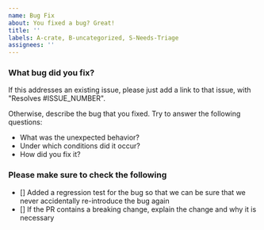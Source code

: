 ```yaml
---
name: Bug Fix
about: You fixed a bug? Great!
title: ''
labels: A-crate, B-uncategorized, S-Needs-Triage
assignees: ''
---
```


<!--
  -- Thanks for opening a `petgraph` pull request!
  -- We require PR titles to follow the Conventional Commits specification,
  -- https://www.conventionalcommits.org/en/v1.0.0/. This helps us generate
  -- changelogs and follow semantic versioning.
  --
  -- Start the PR title with one of the following:
  --  * `feat:` for new features
  --  * `fix:` for bug fixes
  --  * `refactor:` for code refactors
  --  * `docs:` for documentation changes
  --  * `test:` for test changes
  --  * `perf:` for performance improvements
  --  * `revert:` for reverting changes
  --  * `ci:` for CI/CD changes
  --  * `chore:` for changes that don't fit in any of the above categories
  -- The last two categories will not be included in the changelog.
  --
  -- If your PR includes a breaking change, please add a `!` after the type
  -- and include a `BREAKING CHANGE:` line in the body of the PR describing
  -- the necessary changes for users to update their code.
  --
  -- Please also fill out the template below. We appreciate it :)
  -->

### What bug did you fix?

If this addresses an existing issue, please just add a link to that issue, with "Resolves #ISSUE_NUMBER".

Otherwise, describe the bug that you fixed. Try to answer the following questions:

- What was the unexpected behavior?
- Under which conditions did it occur?
- How did you fix it?

### Please make sure to check the following

- [] Added a regression test for the bug so that we can be sure that we never accidentally re-introduce the bug again
- [] If the PR contains a breaking change, explain the change and why it is necessary
